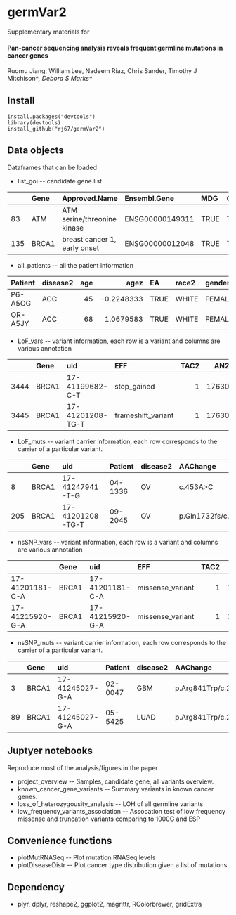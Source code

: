 germVar2
=============

Supplementary materials for 
#### Pan-cancer sequencing analysis reveals frequent germline mutations in cancer genes 
Ruomu Jiang, William Lee, Nadeem Riaz, Chris Sander, Timothy J Mitchison^*, Debora S Marks^*

Install
-----------
    install.packages("devtools")
    library(devtools)
    install_github("rj67/germVar2")

Data objects
-----------
Dataframes that can be loaded

* list_goi -- candidate gene list

|    |Gene  |Approved.Name                |Ensembl.Gene    |MDG  |CPG  |Class |
|:---|:-----|:----------------------------|:---------------|:----|:----|:-----|
|83  |ATM   |ATM serine/threonine kinase  |ENSG00000149311 |TRUE |TRUE |H-TSG |
|135 |BRCA1 |breast cancer 1, early onset |ENSG00000012048 |TRUE |TRUE |H-TSG |

* all_patients -- all the patient information

|Patient |disease2 | age|       agez|EA   |race2 |gender |
|:-------|:--------|---:|----------:|:----|:-----|:------|
|P6-A5OG |ACC      |  45| -0.2248333|TRUE |WHITE |FEMALE |
|OR-A5JY |ACC      |  68|  1.0679583|TRUE |WHITE |FEMALE |

* LoF_vars -- variant information, each row is a variant and columns are various annotation

|     |Gene  |uid              |EFF                | TAC2|   AN2|rare |AAChange               |Transcript      |
|:----|:-----|:----------------|:------------------|----:|-----:|:----|:----------------------|:---------------|
|3444 |BRCA1 |17-41199682-C-T  |stop_gained        |    1| 17630|TRUE |p.Trp711*/c.2133G>A    |ENST00000491747 |
|3445 |BRCA1 |17-41201208-TG-T |frameshift_variant |    1| 17630|TRUE |p.Gln1732fs/c.5194delC |ENST00000493795 |

* LoF_muts -- variant carrier information, each row corresponds to the carrier of a particular variant.

|    |Gene  |uid              |Patient |disease2 |AAChange               | DP|        AB|N_hom | nA| nB|
|:---|:-----|:----------------|:-------|:--------|:----------------------|--:|---------:|:-----|--:|--:|
|8   |BRCA1 |17-41247941-T-G  |04-1336 |OV       |c.453A>C               | 39| 0.9411765|FALSE |  3|  0|
|205 |BRCA1 |17-41201208-TG-T |09-2045 |OV       |p.Gln1732fs/c.5194delC | 96| 0.8541667|FALSE |  1|  0|

*  nsSNP_vars -- variant information, each row is a variant and columns are various annotation

|                |Gene  |uid             |EFF              | TAC2|   AN2|rare |AAChange               |Transcript      |dele  |RCVaccession              | cosm_scount|
|:---------------|:-----|:---------------|:----------------|----:|-----:|:----|:----------------------|:---------------|:-----|:-------------------------|-----------:|
|17-41201181-C-A |BRCA1 |17-41201181-C-A |missense_variant |    1| 17630|TRUE |p.Gly1788Val/c.5363G>T |ENST00000357654 |TRUE  |RCV000048961;RCV000031241 |          NA|
|17-41215920-G-A |BRCA1 |17-41215920-G-A |missense_variant |    1| 17630|TRUE |p.Ala1708Val/c.5123C>T |ENST00000357654 |FALSE |NA                        |          NA|

* nsSNP_muts -- variant carrier information, each row corresponds to the carrier of a particular variant.

|   |Gene  |uid             |Patient |disease2 |AAChange              |  DP|        AB|N_hom | nA| nB|
|:--|:-----|:---------------|:-------|:--------|:---------------------|---:|---------:|:-----|--:|--:|
|3  |BRCA1 |17-41245027-G-A |02-0047 |GBM      |p.Arg841Trp/c.2521C>T | 330| 0.4575758|FALSE |  1|  1|
|89 |BRCA1 |17-41245027-G-A |05-5425 |LUAD     |p.Arg841Trp/c.2521C>T | 195| 0.5179487|FALSE |  3|  1|




Juptyer notebooks
-----------
Reproduce most of the analysis/figures in the paper

* project_overview -- Samples, candidate gene, all variants overview.
* known_cancer_gene_variants -- Summary variants in known cancer genes.
* loss_of_heterozygousity_analysis -- LOH of all germline variants
* low_frequency_variants_association -- Assocation test of low frequency missense and truncation variants comparing to 1000G and ESP

Convenience functions
-----------

* plotMutRNASeq -- Plot mutation RNASeq levels 
* plotDiseaseDistr -- Plot cancer type distribution given a list of mutations

Dependency
-----------

* plyr, dplyr, reshape2, ggplot2, magrittr, RColorbrewer, gridExtra
